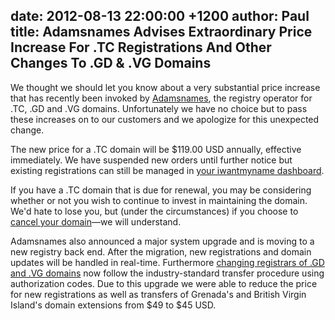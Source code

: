 date: 2012-08-13 22:00:00 +1200
author: Paul
title: Adamsnames Advises Extraordinary Price Increase For .TC Registrations And Other Changes To .GD & .VG Domains
----

We thought we should let you know about a very substantial price increase that has recently been invoked by [Adamsnames](http://adamsnames.tc), the registry operator for .TC, .GD and .VG domains. Unfortunately we have no choice but to pass these increases on to our customers and we apologize for this unexpected change.

The new price for a .TC domain will be $119.00 USD annually, effective immediately. We have suspended new orders until further notice but existing registrations can still be managed in [your iwantmyname dashboard](https://iwantmyname.com/dashboard).

If you have a .TC domain that is due for renewal, you may be considering whether or not you wish to continue to invest in maintaining the domain. We'd hate to lose you, but (under the circumstances) if you choose to [cancel your domain](http://help.iwantmyname.com/customer/portal/articles/235018-how-do-i-cancel-my-domain-registration-)—we will understand.

Adamsnames also announced a major system upgrade and is moving to a new registry back end. After the migration, new registrations and domain updates will be handled in real-time. Furthermore [changing registrars of .GD and .VG domains](https://iwantmyname.com/domains/domain-transfer) now follow the industry-standard transfer procedure using authorization codes. Due to this upgrade we were able to reduce the price for new registrations as well as transfers of Grenada's and British Virgin Island's domain extensions from $49 to $45 USD.
